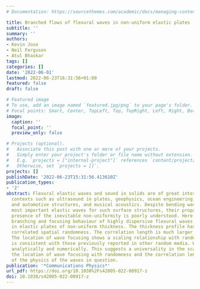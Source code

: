 ```yaml
---
# Documentation: https://sourcethemes.com/academic/docs/managing-content/

title: Branched flows of flexural waves in non-uniform elastic plates
subtitle: ''
summary: ''
authors:
- Kevin Jose
- Neil Ferguson
- Atul Bhaskar
tags: []
categories: []
date: '2022-06-01'
lastmod: 2022-06-23T16:31:56+01:00
featured: false
draft: false

# Featured image
# To use, add an image named `featured.jpg/png` to your page's folder.
# Focal points: Smart, Center, TopLeft, Top, TopRight, Left, Right, BottomLeft, Bottom, BottomRight.
image:
  caption: ''
  focal_point: ''
  preview_only: false

# Projects (optional).
#   Associate this post with one or more of your projects.
#   Simply enter your project's folder or file name without extension.
#   E.g. `projects = ["internal-project"]` references `content/project/deep-learning/index.md`.
#   Otherwise, set `projects = []`.
projects: []
publishDate: '2022-06-23T15:31:56.413610Z'
publication_types:
- '2'
abstract: Flexural elastic waves and sound in solids are of great interest in wide-ranging
  contexts such as ultrasound in plates, geophysics, ocean engineering, aerospace
  and automotive structures, and musical acoustics. Despite bending waves being the
  most important elastic waves for such surface structures, their propagation in the
  presence of the inevitable non-uniformity is poorly understood. Here we show the
  branching and focusing behaviour of highly dispersive flexural waves travelling
  in elastic plates of non-uniform thickness. The thickness profile has isotropically
  correlated spatial randomness. The correlation length is much larger than the wavelength.
  The location of wave focusing shows a scaling relationship with randomness, which
  is consistent with those previously reported in other random media. We show this
  analytically and numerically. This suggests a universality in the scaling between
  the location of wave focusing with randomness and the correlation length, regardless
  of the physics of the waves in question.
publication: '*Communications Physics*'
url_pdf: https://doi.org/10.1038%2Fs42005-022-00917-z
doi: 10.1038/s42005-022-00917-z
---
```

